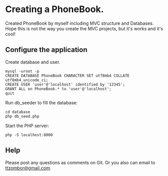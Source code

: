 # Creating a PhoneBook.
Created PhoneBook by myself including MVC structure and Databases.
Hope this is not the way you create the MVC projects, but it's works and it's cool!
## Configure the application 
Create database and user.
```
mysql -uroot -p
CREATE DATABASE PhoneBook CHARACTER SET utf8mb4 COLLATE utf8mb4_unicode_ci;
CREATE USER 'user'@'localhost' identified by '12345';
GRANT ALL on PhoneBook.* to 'user'@'localhost';
quit
```
Run db_seeder to fill the database:
```
cd database
php db_seed.php
```
Start the PHP server:
```
php -S localhost:8000
```
## Help
Please post any questions as comments on Git. Or you also can email to ttzombor@gmail.com.
